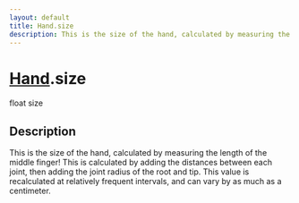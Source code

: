 ```yaml
---
layout: default
title: Hand.size
description: This is the size of the hand, calculated by measuring the length of the middle finger! This is calculated by adding the distances between each joint, then adding the joint radius of the root and tip. This value is recalculated at relatively frequent intervals, and can vary by as much as a centimeter.
---
```

# [Hand]({{site.url}}/Pages/Reference/Hand.html).size

<div class='signature' markdown='1'>
float size
</div>

## Description
This is the size of the hand, calculated by measuring
the length of the middle finger! This is calculated by adding the
distances between each joint, then adding the joint radius of the
root and tip. This value is recalculated at relatively frequent
intervals, and can vary by as much as a centimeter.

